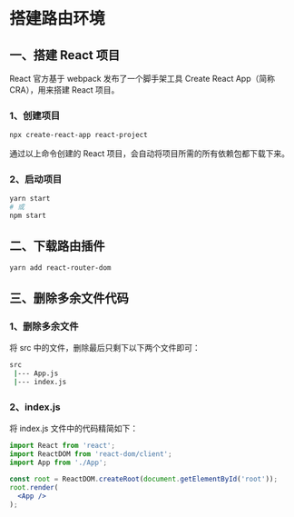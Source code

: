 # 搭建路由环境

## 一、搭建 React 项目

React 官方基于 webpack 发布了一个脚手架工具 Create React App（简称 CRA），用来搭建 React 项目。

### 1、创建项目

```bash
npx create-react-app react-project
```

通过以上命令创建的 React 项目，会自动将项目所需的所有依赖包都下载下来。

### 2、启动项目

```bash
yarn start
# 或
npm start
```

## 二、下载路由插件

```bash
yarn add react-router-dom
```

## 三、删除多余文件代码

### 1、删除多余文件

将 src 中的文件，删除最后只剩下以下两个文件即可：

```bash
src
 |--- App.js
 |--- index.js
```

### 2、index.js

将 index.js 文件中的代码精简如下：

```jsx
import React from 'react';
import ReactDOM from 'react-dom/client';
import App from './App';

const root = ReactDOM.createRoot(document.getElementById('root'));
root.render(
  <App />
);
```



